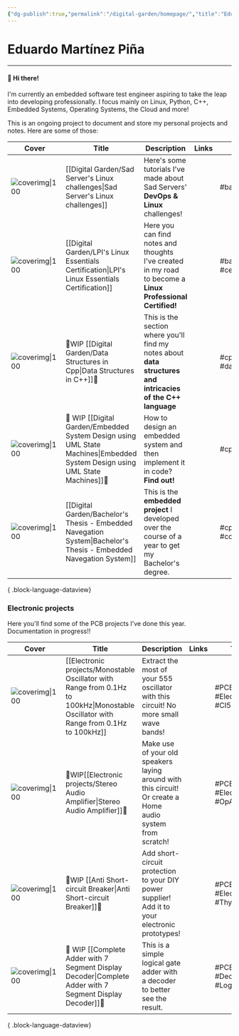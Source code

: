 ```yaml
---
{"dg-publish":true,"permalink":"/digital-garden/homepage/","title":"Eduardo Piña","metatags":{"description":"Eduardo's Digital Garden","og:description":"Eduardo's Digital Garden"},"hideInGraph":true,"pinned":true,"contentClasses":"cards cards-cols-3 cards-cover cards-cover-no-border cards-title-hide-icons","tags":["gardenEntry","gardenEntry","gardenEntry"]}
---
```




# Eduardo Martínez Piña
---
#### 👋 Hi there!
I'm currently an embedded software test engineer aspiring to take the leap into developing professionally. I focus mainly on Linux, Python, C++, Embedded Systems, Operating Systems, the Cloud and more!

This is an ongoing project to document and store my personal projects and notes. Here are some of those:

| Cover                                                                                                                   | Title                                                                                                                        | Description                                                                                                  | Links | Tags                 |
| ----------------------------------------------------------------------------------------------------------------------- | ---------------------------------------------------------------------------------------------------------------------------- | ------------------------------------------------------------------------------------------------------------ | ----- | -------------------- |
| ![coverimg\|100](https://ewardq.vercel.app/img/user/Digital%20Garden/Icons-and-images/SadServers-icon-2.png)            | [[Digital Garden/Sad Server's Linux challenges\|Sad Server's Linux challenges]]                                              | Here's some tutorials I've made about Sad Servers' **DevOps & Linux** challenges!                            |       | #bash #git           |
| ![coverimg\|100](https://ewardq.vercel.app/img/user/Digital%20Garden/Icons-and-images/Tux2_green.png)                   | [[Digital Garden/LPI's Linux Essentials Certification\|LPI's Linux Essentials Certification]]                                | Here you can find notes and thoughts I've created in my road to become a **Linux Professional Certified!**   |       | #bash #certification |
| ![coverimg\|100](https://ewardq.vercel.app/img/user/Digital%20Garden/Icons-and-images/Cpp%20modified.png)               | 🚧WIP [[Digital Garden/Data Structures in Cpp\|Data Structures in C++]]🚧                                                    | This is the section where you'll find my notes about **data structures and intricacies of the C++ language** |       | #cpp #dataStructures |
| ![coverimg\|100](https://ewardq.vercel.app/img/user/Digital%20Garden/Icons-and-images/UML.png)                          | 🚧 WIP [[Digital Garden/Embedded System Design using UML State Machines\|Embedded System Design using UML State Machines]]🚧 | How to design an embedded system and then implement it in code? **Find out!**                                |       | #cpp                 |
| ![coverimg\|100](https://user-images.githubusercontent.com/72580785/174127072-ced03c71-d4f8-4e68-b0a6-a4794c3fb9c8.png) | [[Digital Garden/Bachelor's Thesis - Embedded Navegation System\|Bachelor's Thesis - Embedded Navegation System]]            | This is the **embedded project** I developed over the course of a year to get my Bachelor's degree.          |       | #cpp  #controlTheory |

{ .block-language-dataview}

### Electronic projects

Here you'll find some of the PCB projects I've done this year. Documentation in progress!!

| Cover                                                                                                      | Title                                                      | Description                                                                                                | Links | Tags                           |
| ---------------------------------------------------------------------------------------------------------- | ---------------------------------------------------------- | ---------------------------------------------------------------------------------------------------------- | ----- | ------------------------------ |
| ![coverimg\|100](https://ewardq.vercel.app/img/user/Digital%20Garden/Icons-and-images/Oscilador_front.jpg) | [[Electronic projects/Monostable Oscillator with Range from 0.1Hz to 100kHz\|Monostable Oscillator with Range from 0.1Hz to 100kHz]]  | Extract the most of your 555 oscillator with this circuit! No more small wave bands!                       |       | #PCB #Electronics #CI555       |
| ![coverimg\|100](https://ewardq.vercel.app/img/user/Digital%20Garden/Icons-and-images/Audio_front.jpg)     | 🚧WIP[[Electronic projects/Stereo Audio Amplifier\|Stereo Audio Amplifier]]🚧                          | Make use of your old speakers laying around with this circuit! Or create a Home audio system from scratch! |       | #PCB #Electronics #OpAmp       |
| ![coverimg\|100](https://ewardq.vercel.app/img/user/Digital%20Garden/Icons-and-images/Breaker_front.jpg)   | 🚧WIP [[Anti Short-circuit Breaker\|Anti Short-circuit Breaker]]🚧                     | Add short-circuit protection to your DIY power supplier! Add it to your electronic prototypes!             |       | #PCB #Electronics  #Thyristors |
| ![coverimg\|100](https://ewardq.vercel.app/img/user/Digital%20Garden/Icons-and-images/Sumador_front.jpg)   | 🚧 WIP [[Complete Adder with 7 Segment Display Decoder\|Complete Adder with 7 Segment Display Decoder]]🚧 | This is a simple logical gate adder with a decoder to better see the result.                               |       | #PCB #Decoder #LogicalGates    |

{ .block-language-dataview}

